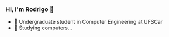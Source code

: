 ### Hi, I'm Rodrigo 👋

- :orange_book: Undergraduate student in Computer Engineering at UFSCar
- 🤔 Studying computers...
